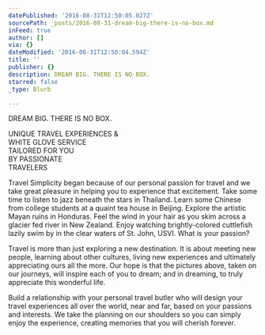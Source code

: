 ```yaml
---
datePublished: '2016-08-31T12:50:05.027Z'
sourcePath: _posts/2016-08-31-dream-big-there-is-no-box.md
inFeed: true
author: []
via: {}
dateModified: '2016-08-31T12:50:04.594Z'
title: ''
publisher: {}
description: DREAM BIG. THERE IS NO BOX.
starred: false
_type: Blurb

---
```

DREAM BIG. THERE IS NO BOX.

UNIQUE TRAVEL EXPERIENCES &  
WHITE GLOVE SERVICE  
TAILORED FOR YOU  
BY PASSIONATE  
TRAVELERS

Travel Simplicity began because of our personal passion for travel and we take great pleasure in helping you to experience that excitement. Take some time to listen to jazz beneath the stars in Thailand. Learn some Chinese from college students at a quaint tea house in Beijing. Explore the artistic Mayan ruins in Honduras. Feel the wind in your hair as you skim across a glacier fed river in New Zealand. Enjoy watching brightly-colored cuttlefish lazily swim by in the clear waters of St. John, USVI. What is your passion?

Travel is more than just exploring a new destination. It is about meeting new people, learning about other cultures, living new experiences and ultimately appreciating ours all the more. Our hope is that the pictures above, taken on our journeys, will inspire each of you to dream; and in dreaming, to truly appreciate this wonderful life.

Build a relationship with your personal travel butler who will design your travel experiences all over the world, near and far, based on your passions and interests. We take the planning on our shoulders so you can simply enjoy the experience, creating memories that you will cherish forever.